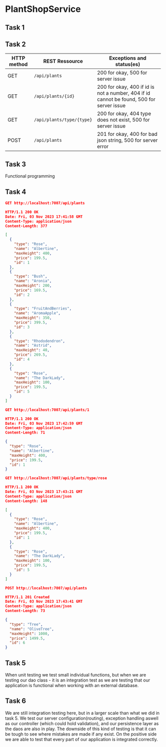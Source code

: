 # PlantShopService

## Task 1

## Task 2

HTTP method | REST Ressource | Exceptions and status(es)                                                                |
|---|---|------------------------------------------------------------------------------------------|
|GET| `/api/plants`| 200 for okay, 500 for server issue                                                       |
|GET|`/api/plants/{id}`| 200 for okay, 400 if id is not a number, 404 if id cannot be found, 500 for server issue |
|GET|`/api/plants/type/{type}` | 200 for okay, 404 type does not exist, 500 for server issue                              |
|POST| `/api/plants` | 201 for okay, 400 for bad json string, 500 for server error                              |

## Task 3

Functional programming

## Task 4

```json
GET http://localhost:7007/api/plants

HTTP/1.1 200 OK
Date: Fri, 03 Nov 2023 17:41:58 GMT
Content-Type: application/json
Content-Length: 377

[
  {
    "type": "Rose",
    "name": "Albertine",
    "maxHeight": 400,
    "price": 199.5,
    "id": 1
  },
  {
    "type": "Bush",
    "name": "Aronia",
    "maxHeight": 200,
    "price": 169.5,
    "id": 2
  },
  {
    "type": "FruitAndBerries",
    "name": "AromaApple",
    "maxHeight": 350,
    "price": 399.5,
    "id": 3
  },
  {
    "type": "Rhododendron",
    "name": "Astrid",
    "maxHeight": 40,
    "price": 269.5,
    "id": 4
  },
  {
    "type": "Rose",
    "name": "The DarkLady",
    "maxHeight": 100,
    "price": 199.5,
    "id": 5
  }
]
```
```json
GET http://localhost:7007/api/plants/1

HTTP/1.1 200 OK
Date: Fri, 03 Nov 2023 17:42:59 GMT
Content-Type: application/json
Content-Length: 71

{
  "type": "Rose",
  "name": "Albertine",
  "maxHeight": 400,
  "price": 199.5,
  "id": 1
}
```
```json
GET http://localhost:7007/api/plants/type/rose

HTTP/1.1 200 OK
Date: Fri, 03 Nov 2023 17:43:21 GMT
Content-Type: application/json
Content-Length: 148

[
  {
    "type": "Rose",
    "name": "Albertine",
    "maxHeight": 400,
    "price": 199.5,
    "id": 1
  },
  {
    "type": "Rose",
    "name": "The DarkLady",
    "maxHeight": 100,
    "price": 199.5,
    "id": 5
  }
]
```
```json
POST http://localhost:7007/api/plants

HTTP/1.1 201 Created
Date: Fri, 03 Nov 2023 17:43:41 GMT
Content-Type: application/json
Content-Length: 73

{
  "type": "Tree",
  "name": "OliveTree",
  "maxHeight": 1000,
  "price": 1499.5,
  "id": 6
}
```

## Task 5

When unit testing we test small individual functions, but when we are testing our dao class - it is an integration test as we are testing that our application is functional when working with an external database. 

## Task 6

We are still integration testing here, but in a larger scale than what we did in task 5. 
We test our server configuration(routing), exception handling aswell as our controller (which could hold validation),
and our persistence layer as the daos are also in play. The downside of this kind of testing is that it can be tough to see where mistakes are made if any exist.
On the positive side we are able to test that every part of our application is integrated correctly. 